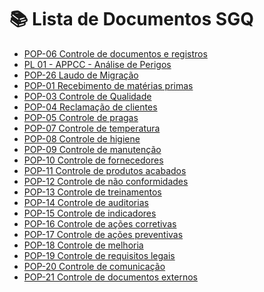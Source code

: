 <!DOCTYPE html>
<html lang="pt-BR">
<head>
  <meta charset="UTF-8">
  <title>Documentos SGQ</title>
</head>
<body>
  <h1>📚 Lista de Documentos SGQ</h1>
  <ul>
    <li><a href="POP-06%20Controle%20de%20documentos%20e%20registros%20Rev.05.pdf" target="_blank">POP-06 Controle de documentos e registros</a></li>
    <li><a href="PL%2001%20-%20APPCC%20-An%C3%A1lise%20de%20Perigos%20e%20Pontos%20Cr%C3%ADticos%20de%20Controle%20Rev.%2002.pdf" target="_blank">PL 01 - APPCC - Análise de Perigos</a></li>
    <li><a href="POP-26%20Laudo%20de%20Migra%C3%A7%C3%A3o%20Rev.%2000.pdf" target="_blank">POP-26 Laudo de Migração</a></li>
    <li><a href="POP-01%20Recebimento%20de%20mat%C3%A9rias%20primas%20e%20insumos%20e%20armazenamento%20rev.04.pdf" target="_blank">POP-01 Recebimento de matérias primas</a></li>
    <li><a href="POP-03%20Controle%20de%20Qualidade%20Revis%C3%A3o%2004.pdf" target="_blank">POP-03 Controle de Qualidade</a></li>
    <li><a href="POP-04%20Reclama%C3%A7%C3%A3o%20de%20clientes%20e%20devolu%C3%A7%C3%A3o%20de%20produtos%20Rev.06.pdf" target="_blank">POP-04 Reclamação de clientes</a></li>
    <li><a href="POP-05%20Controle%20de%20pragas%20Rev.03.pdf" target="_blank">POP-05 Controle de pragas</a></li>
    <li><a href="POP-07%20Controle%20de%20temperatura%20Rev.03.pdf" target="_blank">POP-07 Controle de temperatura</a></li>
    <li><a href="POP-08%20Controle%20de%20higiene%20Rev.03.pdf" target="_blank">POP-08 Controle de higiene</a></li>
    <li><a href="POP-09%20Controle%20de%20manuten%C3%A7%C3%A3o%20Rev.03.pdf" target="_blank">POP-09 Controle de manutenção</a></li>
    <li><a href="POP-10%20Controle%20de%20fornecedores%20Rev.03.pdf" target="_blank">POP-10 Controle de fornecedores</a></li>
    <li><a href="POP-11%20Controle%20de%20produtos%20acabados%20Rev.03.pdf" target="_blank">POP-11 Controle de produtos acabados</a></li>
    <li><a href="POP-12%20Controle%20de%20não%20conformidades%20Rev.03.pdf" target="_blank">POP-12 Controle de não conformidades</a></li>
    <li><a href="POP-13%20Controle%20de%20treinamentos%20Rev.03.pdf" target="_blank">POP-13 Controle de treinamentos</a></li>
    <li><a href="POP-14%20Controle%20de%20auditorias%20Rev.03.pdf" target="_blank">POP-14 Controle de auditorias</a></li>
    <li><a href="POP-15%20Controle%20de%20indicadores%20Rev.03.pdf" target="_blank">POP-15 Controle de indicadores</a></li>
    <li><a href="POP-16%20Controle%20de%20ações%20corretivas%20Rev.03.pdf" target="_blank">POP-16 Controle de ações corretivas</a></li>
    <li><a href="POP-17%20Controle%20de%20ações%20preventivas%20Rev.03.pdf" target="_blank">POP-17 Controle de ações preventivas</a></li>
    <li><a href="POP-18%20Controle%20de%20melhoria%20Rev.03.pdf" target="_blank">POP-18 Controle de melhoria</a></li>
    <li><a href="POP-19%20Controle%20de%20requisitos%20legais%20Rev.03.pdf" target="_blank">POP-19 Controle de requisitos legais</a></li>
    <li><a href="POP-20%20Controle%20de%20comunica%C3%A7%C3%A3o%20Rev.03.pdf" target="_blank">POP-20 Controle de comunicação</a></li>
    <li><a href="POP-21%20Controle%20de%20documentos%20externos%20Rev.03.pdf" target="_blank">POP-21 Controle de documentos externos</a></li>
  </ul>
</body>
</html>
